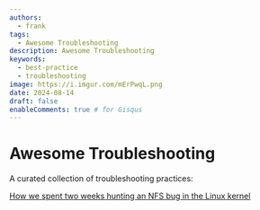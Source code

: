 ```yaml
---
authors:
  - frank
tags:
  - Awesome Troubleshooting
description: Awesome Troubleshooting
keywords:
  - best-practice 
  - troubleshooting
image: https://i.imgur.com/mErPwqL.png
date: 2024-08-14
draft: false
enableComments: true # for Gisqus
---
```


# Awesome Troubleshooting

A curated collection of troubleshooting practices:

[How we spent two weeks hunting an NFS bug in the Linux kernel](https://about.gitlab.com/blog/2018/11/14/how-we-spent-two-weeks-hunting-an-nfs-bug/)
